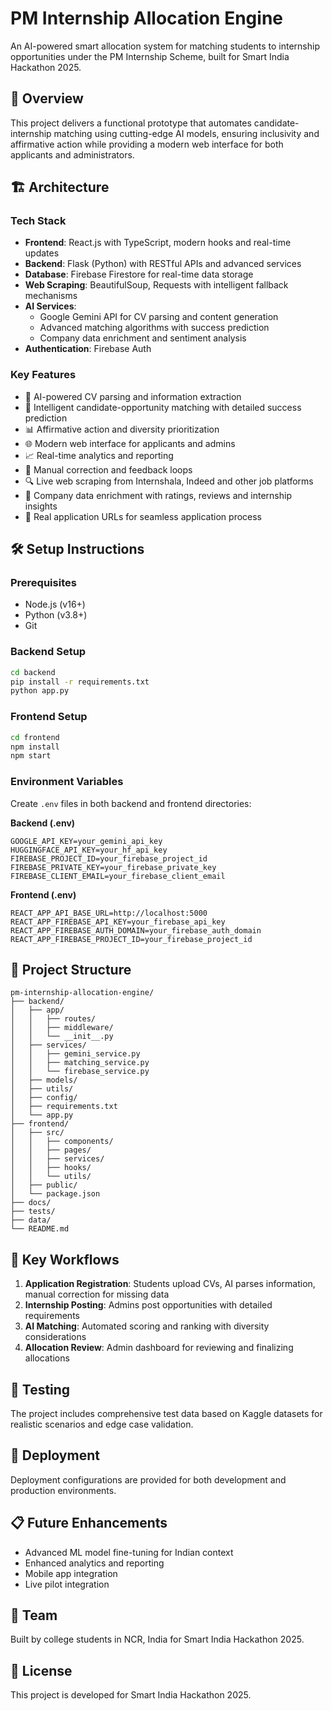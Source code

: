 # PM Internship Allocation Engine

An AI-powered smart allocation system for matching students to internship opportunities under the PM Internship Scheme, built for Smart India Hackathon 2025.

## 🚀 Overview

This project delivers a functional prototype that automates candidate-internship matching using cutting-edge AI models, ensuring inclusivity and affirmative action while providing a modern web interface for both applicants and administrators.

## 🏗️ Architecture

### Tech Stack
- **Frontend**: React.js with TypeScript, modern hooks and real-time updates
- **Backend**: Flask (Python) with RESTful APIs and advanced services
- **Database**: Firebase Firestore for real-time data storage
- **Web Scraping**: BeautifulSoup, Requests with intelligent fallback mechanisms
- **AI Services**: 
  - Google Gemini API for CV parsing and content generation
  - Advanced matching algorithms with success prediction
  - Company data enrichment and sentiment analysis
- **Authentication**: Firebase Auth

### Key Features
- 🤖 AI-powered CV parsing and information extraction
- 🎯 Intelligent candidate-opportunity matching with detailed success prediction
- 📊 Affirmative action and diversity prioritization
- 🌐 Modern web interface for applicants and admins
- 📈 Real-time analytics and reporting
- 🔄 Manual correction and feedback loops
- 🔍 Live web scraping from Internshala, Indeed and other job platforms
- 🏢 Company data enrichment with ratings, reviews and internship insights
- 🔗 Real application URLs for seamless application process

## 🛠️ Setup Instructions

### Prerequisites
- Node.js (v16+)
- Python (v3.8+)
- Git

### Backend Setup
```bash
cd backend
pip install -r requirements.txt
python app.py
```

### Frontend Setup
```bash
cd frontend
npm install
npm start
```

### Environment Variables
Create `.env` files in both backend and frontend directories:

**Backend (.env)**
```
GOOGLE_API_KEY=your_gemini_api_key
HUGGINGFACE_API_KEY=your_hf_api_key
FIREBASE_PROJECT_ID=your_firebase_project_id
FIREBASE_PRIVATE_KEY=your_firebase_private_key
FIREBASE_CLIENT_EMAIL=your_firebase_client_email
```

**Frontend (.env)**
```
REACT_APP_API_BASE_URL=http://localhost:5000
REACT_APP_FIREBASE_API_KEY=your_firebase_api_key
REACT_APP_FIREBASE_AUTH_DOMAIN=your_firebase_auth_domain
REACT_APP_FIREBASE_PROJECT_ID=your_firebase_project_id
```

## 📁 Project Structure

```
pm-internship-allocation-engine/
├── backend/
│   ├── app/
│   │   ├── routes/
│   │   ├── middleware/
│   │   └── __init__.py
│   ├── services/
│   │   ├── gemini_service.py
│   │   ├── matching_service.py
│   │   └── firebase_service.py
│   ├── models/
│   ├── utils/
│   ├── config/
│   ├── requirements.txt
│   └── app.py
├── frontend/
│   ├── src/
│   │   ├── components/
│   │   ├── pages/
│   │   ├── services/
│   │   ├── hooks/
│   │   └── utils/
│   ├── public/
│   └── package.json
├── docs/
├── tests/
├── data/
└── README.md
```

## 🎯 Key Workflows

1. **Application Registration**: Students upload CVs, AI parses information, manual correction for missing data
2. **Internship Posting**: Admins post opportunities with detailed requirements
3. **AI Matching**: Automated scoring and ranking with diversity considerations
4. **Allocation Review**: Admin dashboard for reviewing and finalizing allocations

## 🧪 Testing

The project includes comprehensive test data based on Kaggle datasets for realistic scenarios and edge case validation.

## 🚀 Deployment

Deployment configurations are provided for both development and production environments.

## 📋 Future Enhancements

- Advanced ML model fine-tuning for Indian context
- Enhanced analytics and reporting
- Mobile app integration
- Live pilot integration

## 👥 Team

Built by college students in NCR, India for Smart India Hackathon 2025.

## 📄 License

This project is developed for Smart India Hackathon 2025.
